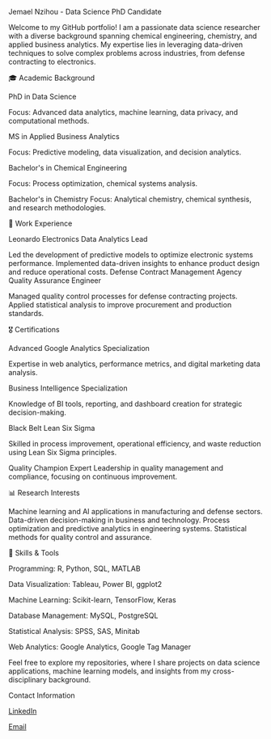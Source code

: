 Jemael Nzihou - Data Science PhD Candidate

Welcome to my GitHub portfolio! I am a passionate data science researcher with a diverse background spanning chemical engineering, 
chemistry, and applied business analytics. My expertise lies in leveraging data-driven techniques to solve complex problems 
across industries, from defense contracting to electronics.

🎓 Academic Background

PhD in Data Science

Focus: Advanced data analytics, machine learning, data privacy, and computational methods.

MS in Applied Business Analytics

Focus: Predictive modeling, data visualization, and decision analytics.

Bachelor's in Chemical Engineering

Focus: Process optimization, chemical systems analysis.

Bachelor's in Chemistry
Focus: Analytical chemistry, chemical synthesis, and research methodologies.

💼 Work Experience

Leonardo Electronics
Data Analytics Lead

Led the development of predictive models to optimize electronic systems performance.
Implemented data-driven insights to enhance product design and reduce operational costs.
Defense Contract Management Agency
Quality Assurance Engineer

Managed quality control processes for defense contracting projects.
Applied statistical analysis to improve procurement and production standards.

 🎖 Certifications
 
Advanced Google Analytics Specialization

Expertise in web analytics, performance metrics, and digital marketing data analysis.

Business Intelligence Specialization

Knowledge of BI tools, reporting, and dashboard creation for strategic decision-making.

Black Belt Lean Six Sigma

Skilled in process improvement, operational efficiency, and waste reduction using Lean Six Sigma principles.

Quality Champion Expert
Leadership in quality management and compliance, focusing on continuous improvement.

📊 Research Interests

Machine learning and AI applications in manufacturing and defense sectors.
Data-driven decision-making in business and technology.
Process optimization and predictive analytics in engineering systems.
Statistical methods for quality control and assurance.

 🔧 Skills & Tools
 
Programming: R, Python, SQL, MATLAB

Data Visualization: Tableau, Power BI, ggplot2

Machine Learning: Scikit-learn, TensorFlow, Keras

Database Management: MySQL, PostgreSQL

Statistical Analysis: SPSS, SAS, Minitab

Web Analytics: Google Analytics, Google Tag Manager

Feel free to explore my repositories, where I share projects on data science applications, machine learning models, and insights from my cross-disciplinary background.

Contact Information

[LinkedIn](https://www.linkedin.com/in/jemaelnzihou/)

[Email](mailto:jemaelnzihou@.gmail.com)
